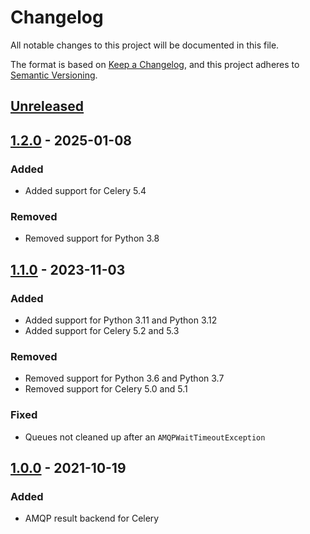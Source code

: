 # Changelog
All notable changes to this project will be documented in this file.

The format is based on [Keep a Changelog](https://keepachangelog.com/en/1.0.0/),
and this project adheres to [Semantic Versioning](https://semver.org/spec/v2.0.0.html).

## [Unreleased]

## [1.2.0] - 2025-01-08
### Added
- Added support for Celery 5.4

### Removed
- Removed support for Python 3.8

## [1.1.0] - 2023-11-03
### Added
- Added support for Python 3.11 and Python 3.12
- Added support for Celery 5.2 and 5.3

### Removed
- Removed support for Python 3.6 and Python 3.7
- Removed support for Celery 5.0 and 5.1

### Fixed
- Queues not cleaned up after an `AMQPWaitTimeoutException`

## [1.0.0] - 2021-10-19
### Added
- AMQP result backend for Celery

[Unreleased]: https://github.com/anexia/celery-amqp-backend/compare/1.2.0...HEAD
[1.2.0]: https://github.com/anexia/celery-amqp-backend/releases/tag/1.2.0
[1.1.0]: https://github.com/anexia/celery-amqp-backend/releases/tag/1.1.0
[1.0.0]: https://github.com/anexia/celery-amqp-backend/releases/tag/1.0.0
